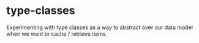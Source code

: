 # type-classes

Experimenting with type classes as a way to abstract over our data model when we want to cache / retrieve items
